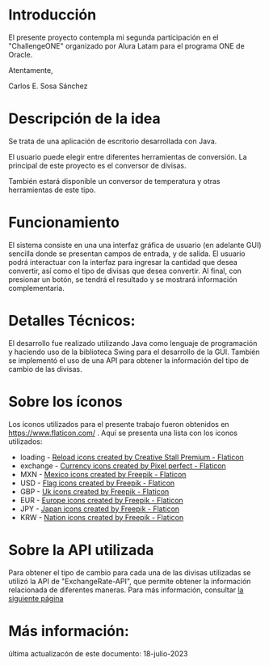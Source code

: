 # Introducción

El presente proyecto contempla mi segunda participación en el "ChallengeONE" organizado por Alura Latam para el programa ONE de Oracle.

Atentamente,

Carlos E. Sosa Sánchez

# Descripción de la idea
Se trata de una aplicación de escritorio desarrollada con Java.

El usuario puede elegir entre diferentes herramientas de conversión. La principal de este proyecto es el conversor de divisas. 

También estará disponible un conversor de temperatura y otras herramientas de este tipo.

# Funcionamiento
El sistema consiste en una una interfaz gráfica de usuario (en adelante GUI) sencilla donde se presentan campos de entrada, y de salida. El usuario podrá interactuar con la interfaz para ingresar la cantidad que desea convertir, así como el tipo de divisas que desea convertir. Al final, con presionar un botón, se tendrá el resultado y se mostrará información complementaria. 

# Detalles Técnicos:
El desarrollo fue realizado utilizando Java como lenguaje de programación y haciendo uso de la biblioteca Swing para el desarrollo de la GUI. También se implementó el uso de una API para obtener la información del tipo de cambio de las divisas.

# Sobre los íconos
Los íconos utilizados para el presente trabajo fueron obtenidos en https://www.flaticon.com/ . Aquí se presenta una lista con los iconos utilizados:

<ul></li>
<li>loading - <a href="https://www.flaticon.com/free-icons/reload" title="reload icons">Reload icons created by Creative Stall Premium - Flaticon</a></li>
<li>exchange - <a href="https://www.flaticon.com/free-icons/currency" title="currency icons">Currency icons created by Pixel perfect - Flaticon</a></li>
<li>MXN - <a href="https://www.flaticon.com/free-icons/mexico" title="mexico icons">Mexico icons created by Freepik - Flaticon</a></li>
<li>USD - <a href="https://www.flaticon.com/free-icons/flag" title="flag icons">Flag icons created by Freepik - Flaticon</a></li>
<li>GBP - <a href="https://www.flaticon.com/free-icons/uk" title="uk icons">Uk icons created by Freepik - Flaticon</a></li>
<li>EUR - <a href="https://www.flaticon.com/free-icons/europe" title="europe icons">Europe icons created by Freepik - Flaticon</a></li>
<li>JPY - <a href="https://www.flaticon.com/free-icons/japan" title="japan icons">Japan icons created by Freepik - Flaticon</a></li>
<li>KRW - <a href="https://www.flaticon.com/free-icons/nation" title="nation icons">Nation icons created by Freepik - Flaticon</a></li>
</ul>

# Sobre la API utilizada
Para obtener el tipo de cambio para cada una de las divisas utilizadas se utilizó la API de "ExchangeRate-API", que permite obtener la información relacionada de diferentes maneras. Para más información, consultar 
<a href="https://www.exchangerate-api.com/docs/overview" title="API">la siguiente página</a>


# Más información:
última actualizacón de este documento: 18-julio-2023